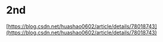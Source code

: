 # 2nd

[https://blog.csdn.net/huashao0602/article/details/78018743](https://blog.csdn.net/huashao0602/article/details/78018743)

